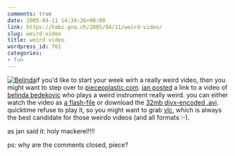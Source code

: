 ```yaml
---
comments: true
date: 2005-04-11 14:34:26+00:00
link: https://habi.gna.ch/2005/04/11/weird-video/
slug: weird-video
title: weird video
wordpress_id: 761
categories:
- fun
---
```



[![Belinda](https://habi.gna.ch/blog/images/belinda-tm.jpg)](https://habi.gna.ch/blog/images/belinda.jpg)if you'd like to start your week wirh a really weird video, then you might want to step over to [pieceoplastic.com](https://pieceoplastic.com/). [jan posted](http://pieceoplastic.com/index.php/1764/rebell-tv/) a link to a video of [belinda bedekovic](http://www.belindabedekovic.com/) who plays a weird instrument really weird. you can either watch the video as [a flash-file](http://www.belindabedekovic.com/video_fl_en.htm) or download the [32mb divx-encoded .avi](http://www.belindabedekovic.com/Tornado.avi). quicktime refuse to play it, so you might want to grab [vlc](http://www.videolan.org/vlc/), which is always the best candidate for those weirdo videos (and all formats :-).



as jan said it: holy mackerel!!!!



ps: why are the comments closed, piece?

